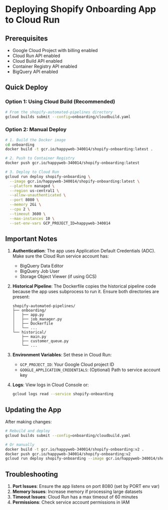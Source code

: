 # Deploying Shopify Onboarding App to Cloud Run

## Prerequisites
- Google Cloud Project with billing enabled
- Cloud Run API enabled
- Cloud Build API enabled
- Container Registry API enabled
- BigQuery API enabled

## Quick Deploy

### Option 1: Using Cloud Build (Recommended)
```bash
# From the shopify-automated-pipelines directory
gcloud builds submit --config=onboarding/cloudbuild.yaml
```

### Option 2: Manual Deploy
```bash
# 1. Build the Docker image
cd onboarding
docker build -t gcr.io/happyweb-340014/shopify-onboarding:latest .

# 2. Push to Container Registry
docker push gcr.io/happyweb-340014/shopify-onboarding:latest

# 3. Deploy to Cloud Run
gcloud run deploy shopify-onboarding \
  --image gcr.io/happyweb-340014/shopify-onboarding:latest \
  --platform managed \
  --region us-central1 \
  --allow-unauthenticated \
  --port 8080 \
  --memory 2Gi \
  --cpu 2 \
  --timeout 3600 \
  --max-instances 10 \
  --set-env-vars GCP_PROJECT_ID=happyweb-340014
```

## Important Notes

1. **Authentication**: The app uses Application Default Credentials (ADC). Make sure the Cloud Run service account has:
   - BigQuery Data Editor
   - BigQuery Job User
   - Storage Object Viewer (if using GCS)

2. **Historical Pipeline**: The Dockerfile copies the historical pipeline code because the app uses subprocess to run it. Ensure both directories are present:
   ```
   shopify-automated-pipelines/
   ├── onboarding/
   │   ├── app.py
   │   ├── job_manager.py
   │   ├── Dockerfile
   │   └── ...
   └── historical/
       ├── main.py
       ├── customer_queue.py
       └── ...
   ```

3. **Environment Variables**: Set these in Cloud Run:
   - `GCP_PROJECT_ID`: Your Google Cloud project ID
   - `GOOGLE_APPLICATION_CREDENTIALS`: (Optional) Path to service account key

4. **Logs**: View logs in Cloud Console or:
   ```bash
   gcloud logs read --service shopify-onboarding
   ```

## Updating the App

After making changes:
```bash
# Rebuild and deploy
gcloud builds submit --config=onboarding/cloudbuild.yaml

# Or manually
docker build -t gcr.io/happyweb-340014/shopify-onboarding:v2 .
docker push gcr.io/happyweb-340014/shopify-onboarding:v2
gcloud run deploy shopify-onboarding --image gcr.io/happyweb-340014/shopify-onboarding:v2
```

## Troubleshooting

1. **Port Issues**: Ensure the app listens on port 8080 (set by PORT env var)
2. **Memory Issues**: Increase memory if processing large datasets
3. **Timeout Issues**: Cloud Run has a max timeout of 60 minutes
4. **Permissions**: Check service account permissions in IAM